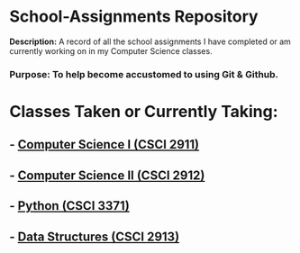 # **School-Assignments Repository**

**Description:** A record of all the school assignments I have completed or am currently working on in my Computer Science classes.

### Purpose: To help become accustomed to using Git & Github.

# Classes Taken or Currently Taking:

## - [Computer Science I (CSCI 2911)](https://github.com/LeviKuhaulua/School-Assignments/tree/main/2911/2911%20Labs)

## - [Computer Science II (CSCI 2912)](https://github.com/LeviKuhaulua/School-Assignments/tree/main/2912)

## - [Python (CSCI 3371)](https://github.com/LeviKuhaulua/School-Assignments/tree/main/Python)

## - [Data Structures (CSCI 2913)](https://github.com/LeviKuhaulua/School-Assignments/tree/main/Data%20Structures)

<br>
